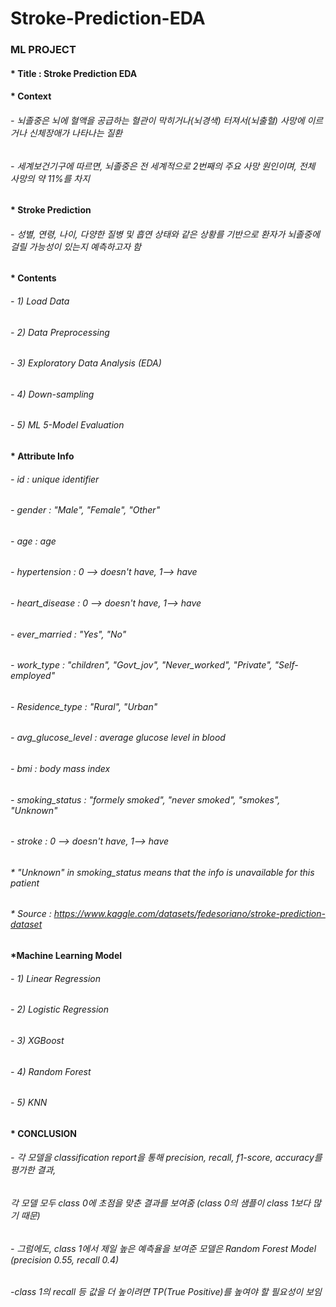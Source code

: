 # Stroke-Prediction-EDA

### ML PROJECT

#### * Title : Stroke Prediction EDA

#### * Context
###### - 뇌졸중은 뇌에 혈액을 공급하는 혈관이 막히거나(뇌경색) 터져서(뇌출혈) 사망에 이르거나 신체장애가 나타나는 질환
###### - 세계보건기구에 따르면, 뇌졸중은 전 세계적으로 2번째의 주요 사망 원인이며, 전체 사망의 약 11%를 차지

#### * Stroke Prediction
###### - 성별, 연령, 나이, 다양한 질병 및 흡연 상태와 같은 상황를 기반으로 환자가 뇌졸중에 걸릴 가능성이 있는지 예측하고자 함

#### * Contents
###### - 1) Load Data
###### - 2) Data Preprocessing
###### - 3) Exploratory Data Analysis (EDA)
###### - 4) Down-sampling
###### - 5) ML 5-Model Evaluation

#### * Attribute Info
###### - id : unique identifier
###### - gender : "Male", "Female", "Other"
###### - age : age
###### - hypertension : 0 --> doesn't have, 1--> have
###### - heart_disease : 0 --> doesn't have, 1--> have
###### - ever_married : "Yes", "No"
###### - work_type : "children", "Govt_jov", "Never_worked", "Private", "Self-employed"
###### - Residence_type : "Rural", "Urban"
###### - avg_glucose_level : average glucose level in blood
###### - bmi : body mass index
###### - smoking_status : "formely smoked", "never smoked", "smokes", "Unknown"
###### - stroke : 0 --> doesn't have, 1--> have
###### * "Unknown" in smoking_status means that the info is unavailable for this patient
###### * Source : https://www.kaggle.com/datasets/fedesoriano/stroke-prediction-dataset

#### *Machine Learning Model
###### - 1) Linear Regression
###### - 2) Logistic Regression
###### - 3) XGBoost
###### - 4) Random Forest
###### - 5) KNN

#### * CONCLUSION
###### - 각 모델을 classification report을 통해 precision, recall, f1-score, accuracy를 평가한 결과,
######   각 모델 모두 class 0에 초점을 맞춘 결과를 보여줌 (class 0의 샘플이 class 1보다 많기 때문)
###### - 그럼에도, class 1에서 제일 높은 예측율을 보여준 모델은 Random Forest Model (precision 0.55, recall 0.4)
###### -class 1의 recall 등 값을 더 높이려면 TP(True Positive)를 높여야 할 필요성이 보임


